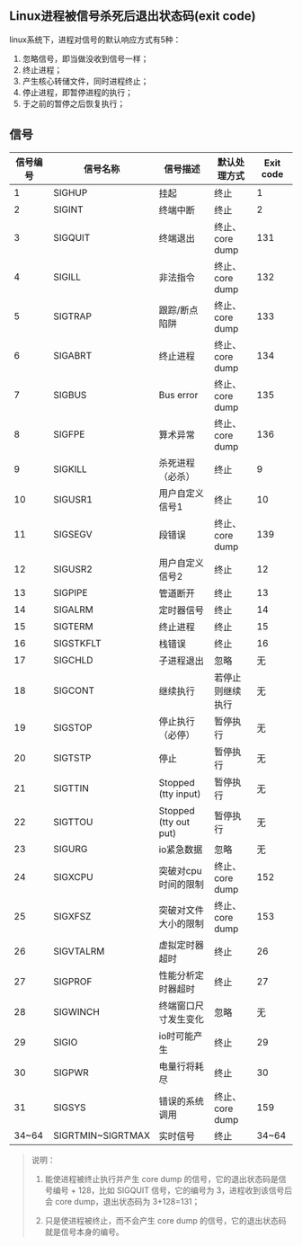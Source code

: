 ## Linux进程被信号杀死后退出状态码(exit code)

linux系统下，进程对信号的默认响应方式有5种：

1. 忽略信号，即当做没收到信号一样；
2.  终止进程；
3.  产生核心转储文件，同时进程终止；
4. 停止进程，即暂停进程的执行；
5. 于之前的暂停之后恢复执行；

## 信号

| 信号编号 | 信号名称          | 信号描述              | 默认处理方式     | Exit code |
| -------- | ----------------- | --------------------- | ---------------- | --------- |
| 1        | SIGHUP            | 挂起                  | 终止             | 1         |
| 2        | SIGINT            | 终端中断              | 终止             | 2         |
| 3        | SIGQUIT           | 终端退出              | 终止、core dump  | 131       |
| 4        | SIGILL            | 非法指令              | 终止、core dump  | 132       |
| 5        | SIGTRAP           | 跟踪/断点陷阱         | 终止、core dump  | 133       |
| 6        | SIGABRT           | 终止进程              | 终止、core dump  | 134       |
| 7        | SIGBUS            | Bus error             | 终止、core dump  | 135       |
| 8        | SIGFPE            | 算术异常              | 终止、core dump  | 136       |
| 9        | SIGKILL           | 杀死进程（必杀）      | 终止             | 9         |
| 10       | SIGUSR1           | 用户自定义信号1       | 终止             | 10        |
| 11       | SIGSEGV           | 段错误                | 终止、core dump  | 139       |
| 12       | SIGUSR2           | 用户自定义信号2       | 终止             | 12        |
| 13       | SIGPIPE           | 管道断开              | 终止             | 13        |
| 14       | SIGALRM           | 定时器信号            | 终止             | 14        |
| 15       | SIGTERM           | 终止进程              | 终止             | 15        |
| 16       | SIGSTKFLT         | 栈错误                | 终止             | 16        |
| 17       | SIGCHLD           | 子进程退出            | 忽略             | 无        |
| 18       | SIGCONT           | 继续执行              | 若停止则继续执行 | 无        |
| 19       | SIGSTOP           | 停止执行（必停）      | 暂停执行         | 无        |
| 20       | SIGTSTP           | 停止                  | 暂停执行         | 无        |
| 21       | SIGTTIN           | Stopped (tty input)   | 暂停执行         | 无        |
| 22       | SIGTTOU           | Stopped (tty out put) | 暂停执行         | 无        |
| 23       | SIGURG            | io紧急数据            | 忽略             | 无        |
| 24       | SIGXCPU           | 突破对cpu时间的限制   | 终止、core dump  | 152       |
| 25       | SIGXFSZ           | 突破对文件大小的限制  | 终止、core dump  | 153       |
| 26       | SIGVTALRM         | 虚拟定时器超时        | 终止             | 26        |
| 27       | SIGPROF           | 性能分析定时器超时    | 终止             | 27        |
| 28       | SIGWINCH          | 终端窗口尺寸发生变化  | 忽略             | 无        |
| 29       | SIGIO             | io时可能产生          | 终止             | 29        |
| 30       | SIGPWR            | 电量行将耗尽          | 终止             | 30        |
| 31       | SIGSYS            | 错误的系统调用        | 终止、core dump  | 159       |
| 34~64    | SIGRTMIN~SIGRTMAX | 实时信号              | 终止             | 34~64     |

> 说明：
>
> 1. 能使进程被终止执行并产生 core dump 的信号，它的退出状态码是信号编号 + 128，比如 SIGQUIT 信号，它的编号为 3，进程收到该信号后会 core dump，退出状态码为 3+128=131；
>
> 2. 只是使进程被终止，而不会产生 core dump 的信号，它的退出状态码就是信号本身的编号。

